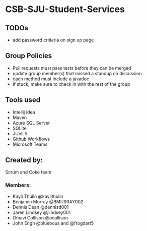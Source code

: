 # CSB-SJU-Student-Services
## TODOs
- add password critieria on sign up page

## Group Policies
- Pull requests must pass tests before they can be merged
- update group member(s) that missed a standup on discussion
- each method must include a javadoc
- If stuck, make sure to check in with the rest of the group
## Tools used
- Intellij Idea
- Maven
- Azure SQL Server
- SQLite
- JUnit 5
- Github Workflows
- Microsoft Teams
## Created by:
Scrum and Coke team
### Members:
- Kayli Thulin @kaylithulin
- Benjamin Murray @BMURRAY002
- Dennis Dean @dennisd001 
- Jaren Lindsey @jlindsey001
- Omavi Collison @ocollison
- John Engh @bluebous and @frogdart5
